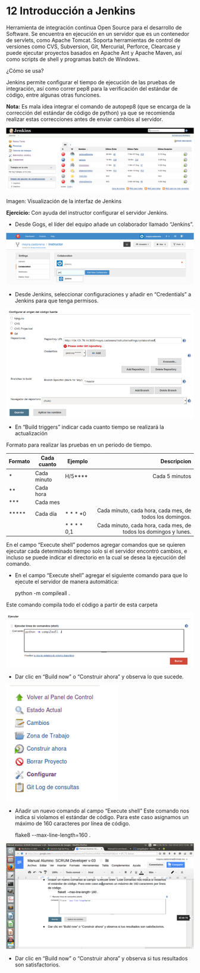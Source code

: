 # 12 Introducción a Jenkins

Herramienta de integración continua Open Source para el desarrollo de Software.
Se encuentra en ejecución en un servidor que es un contenedor de servlets, como Apache Tomcat. Soporta herramientas de control de versiones como CVS, Subversion, Git, Mercurial, Perforce, Clearcase y puede ejecutar proyectos basados en Apache Ant y Apache Maven, así como scripts de shell y programas batch de Windows.

¿Cómo se usa?

Jenkins permite configurar el tiempo de ejecución de las pruebas de integración, así como correr pep8 para la verificación del estándar de código, entre algunas otras funciones.

__Nota:__ Es mala idea integrar el comando de autopep8 (que se encarga de la corrección del estándar de código de python) ya que se recomienda realizar estas correcciones antes de enviar cambios al servidor.

![Panel de control de Jenkins](images/paneldecontroljenkins.png)

Imagen: Visualización de la interfaz de Jenkins

__Ejercicio:__ Con ayuda del instructor configurar el servidor Jenkins.

* Desde Gogs, el líder del equipo añade un colaborador llamado “Jenkins”.

![Añadir un colaborador a Gogs](images/colaboradorjenkins.png)

* Desde Jenkins, seleccionar configuraciones y añadir en “Credentials” a Jenkins para que tenga permisos.

![Creación de llaves](images/llaves.png)

* En “Build triggers” indicar cada cuanto tiempo se realizará la actualización

Formato para realizar las pruebas en un periodo de tiempo.

|Formato | Cada cuanto | Ejemplo | Descripcion |
|:------ | -----------| --------- |-----------:|
| *      |Cada minuto | H/5****   | Cada 5 minutos |
| **     | Cada hora |           |             |
| ***    | Cada mes   |           |            |
| *****  | Cada día   | * *  * *0 | Cada minuto, cada hora, cada mes, de todos los domingos. |
|        |            | * * * * 0,1 | Cada minuto, cada hora, cada mes, de todos los domingos y lunes. |

En el campo “Execute shell” podemos agregar comandos que se quieren ejecutar cada determinado tiempo solo si el servidor encontró cambios, e incluso se puede indicar el directorio en la cual se desea la ejecución del comando.

* En el campo “Execute shell” agregar el siguiente comando para que lo ejecute el servidor de manera automática:

	python -m compileall .
 
Este comando compila todo el código a partir de esta carpeta

![Comando compileall](images/compileall.png)

* Dar clic en “Build now” o “Construir ahora” y observa lo que sucede.

![Visializacion del estado del proyecto](images/Construirahora.png)

* Añadir un nuevo comando al campo “Execute shell” Este comando nos indica si violamos el estándar de código. Para este caso asignamos un máximo de 160 caracteres por línea de código.

	flake8  --max-line-length=160 .

![Comando que se asegura de evitar violaciones en el código](images/flake8.png)

* Dar clic en “Build now” o “Construir ahora” y observa si tus resultados son satisfactorios.

